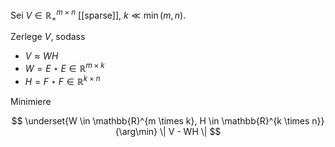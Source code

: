 Sei $V \in \mathbb{R}_+^{m \times n}$ [[sparse]], $k \ll \min(m, n)$.

Zerlege $V$, sodass
- $V \approx WH$
- $W = E \star E \in \mathbb{R}^{m \times k}$
- $H = F \star F \in \mathbb{R}^{k \times n}$

Minimiere

$$
	\underset{W \in \mathbb{R}^{m \times k}, H \in \mathbb{R}^{k \times n}}{\arg\min} \| V - WH \|
$$